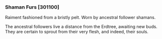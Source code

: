 ### Shaman Furs [301100]

Raiment fashioned from a bristly pelt. Worn by ancestral follower shamans.

The ancestral followers live a distance from the Erdtree, awaiting new buds. They are certain to sprout from their very flesh, and indeed, their souls.